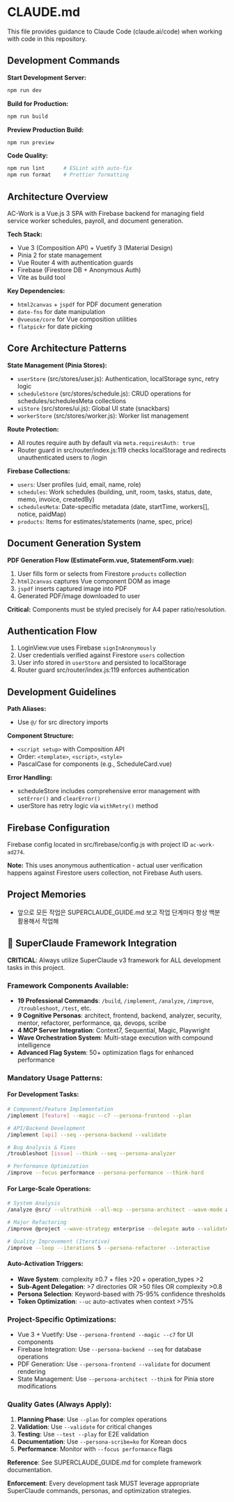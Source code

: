 # CLAUDE.md

This file provides guidance to Claude Code (claude.ai/code) when working with code in this repository.

## Development Commands

**Start Development Server:**
```bash
npm run dev
```

**Build for Production:**
```bash
npm run build
```

**Preview Production Build:**
```bash
npm run preview  
```

**Code Quality:**
```bash
npm run lint      # ESLint with auto-fix
npm run format    # Prettier formatting
```

## Architecture Overview

AC-Work is a Vue.js 3 SPA with Firebase backend for managing field service worker schedules, payroll, and document generation.

**Tech Stack:**
- Vue 3 (Composition API) + Vuetify 3 (Material Design)
- Pinia 2 for state management
- Vue Router 4 with authentication guards
- Firebase (Firestore DB + Anonymous Auth)
- Vite as build tool

**Key Dependencies:**
- `html2canvas` + `jspdf` for PDF document generation
- `date-fns` for date manipulation
- `@vueuse/core` for Vue composition utilities
- `flatpickr` for date picking

## Core Architecture Patterns

**State Management (Pinia Stores):**
- `userStore` (src/stores/user.js): Authentication, localStorage sync, retry logic
- `scheduleStore` (src/stores/schedule.js): CRUD operations for schedules/schedulesMeta collections
- `uiStore` (src/stores/ui.js): Global UI state (snackbars)
- `workerStore` (src/stores/worker.js): Worker list management

**Route Protection:**
- All routes require auth by default via `meta.requiresAuth: true`
- Router guard in src/router/index.js:119 checks localStorage and redirects unauthenticated users to /login

**Firebase Collections:**
- `users`: User profiles (uid, email, name, role)
- `schedules`: Work schedules (building, unit, room, tasks, status, date, memo, invoice, createdBy)  
- `schedulesMeta`: Date-specific metadata (date, startTime, workers[], notice, paidMap)
- `products`: Items for estimates/statements (name, spec, price)

## Document Generation System

**PDF Generation Flow (EstimateForm.vue, StatementForm.vue):**
1. User fills form or selects from Firestore `products` collection
2. `html2canvas` captures Vue component DOM as image
3. `jspdf` inserts captured image into PDF
4. Generated PDF/image downloaded to user

**Critical:** Components must be styled precisely for A4 paper ratio/resolution.

## Authentication Flow

1. LoginView.vue uses Firebase `signInAnonymously` 
2. User credentials verified against Firestore `users` collection
3. User info stored in `userStore` and persisted to localStorage
4. Router guard src/router/index.js:119 enforces authentication

## Development Guidelines

**Path Aliases:**
- Use `@/` for src directory imports

**Component Structure:**
- `<script setup>` with Composition API
- Order: `<template>`, `<script>`, `<style>`
- PascalCase for components (e.g., ScheduleCard.vue)

**Error Handling:**
- scheduleStore includes comprehensive error management with `setError()` and `clearError()`
- userStore has retry logic via `withRetry()` method

## Firebase Configuration

Firebase config located in src/firebase/config.js with project ID `ac-work-ad274`.

**Note:** This uses anonymous authentication - actual user verification happens against Firestore users collection, not Firebase Auth users.

## Project Memories

- 앞으로 모든 작업은 SUPERCLAUDE_GUIDE.md 보고 작업 단계마다 항상 백분 활용해서 작업해

## 🚀 SuperClaude Framework Integration

**CRITICAL**: Always utilize SuperClaude v3 framework for ALL development tasks in this project.

### Framework Components Available:
- **19 Professional Commands**: `/build`, `/implement`, `/analyze`, `/improve`, `/troubleshoot`, `/test`, etc.
- **9 Cognitive Personas**: architect, frontend, backend, analyzer, security, mentor, refactorer, performance, qa, devops, scribe
- **4 MCP Server Integration**: Context7, Sequential, Magic, Playwright
- **Wave Orchestration System**: Multi-stage execution with compound intelligence
- **Advanced Flag System**: 50+ optimization flags for enhanced performance

### Mandatory Usage Patterns:

#### For Development Tasks:
```bash
# Component/Feature Implementation
/implement [feature] --magic --c7 --persona-frontend --plan

# API/Backend Development  
/implement [api] --seq --persona-backend --validate

# Bug Analysis & Fixes
/troubleshoot [issue] --think --seq --persona-analyzer

# Performance Optimization
/improve --focus performance --persona-performance --think-hard
```

#### For Large-Scale Operations:
```bash
# System Analysis
/analyze @src/ --ultrathink --all-mcp --persona-architect --wave-mode auto

# Major Refactoring
/improve @project --wave-strategy enterprise --delegate auto --validate

# Quality Improvement (Iterative)
/improve --loop --iterations 5 --persona-refactorer --interactive
```

#### Auto-Activation Triggers:
- **Wave System**: complexity ≥0.7 + files >20 + operation_types >2
- **Sub-Agent Delegation**: >7 directories OR >50 files OR complexity >0.8  
- **Persona Selection**: Keyword-based with 75-95% confidence thresholds
- **Token Optimization**: `--uc` auto-activates when context >75%

### Project-Specific Optimizations:
- Vue 3 + Vuetify: Use `--persona-frontend --magic --c7` for UI components
- Firebase Integration: Use `--persona-backend --seq` for database operations
- PDF Generation: Use `--persona-frontend --validate` for document rendering
- State Management: Use `--persona-architect --think` for Pinia store modifications

### Quality Gates (Always Apply):
1. **Planning Phase**: Use `--plan` for complex operations
2. **Validation**: Use `--validate` for critical changes  
3. **Testing**: Use `--test --play` for E2E validation
4. **Documentation**: Use `--persona-scribe=ko` for Korean docs
5. **Performance**: Monitor with `--focus performance` flags

**Reference**: See SUPERCLAUDE_GUIDE.md for complete framework documentation.

**Enforcement**: Every development task MUST leverage appropriate SuperClaude commands, personas, and optimization strategies.